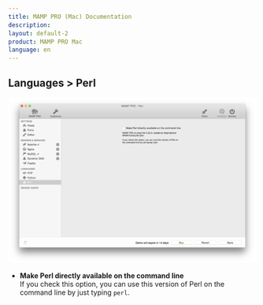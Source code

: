 ```yaml
---
title: MAMP PRO (Mac) Documentation
description: 
layout: default-2
product: MAMP PRO Mac
language: en
---
```


## Languages > Perl

![MAMP](Perl.png)

*  **Make Perl directly available on the command line**  
   If you check this option, you can use this version of Perl on the command line by just typing `perl`.
